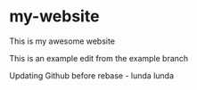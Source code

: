 # my-website

This is my awesome website

This is an example edit from the example branch

Updating Github before rebase - lunda lunda
